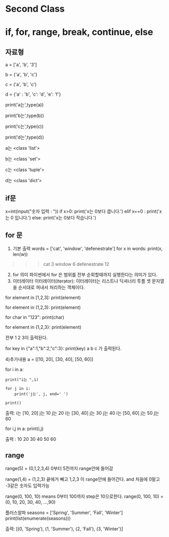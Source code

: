 Second Class
=============
if, for, range, break, continue, else
=============
자료형
-------------
a = ['a', 'b', '3']

b = {'a', 'b', 'c'}

c = ('a', 'b', 'c')

d = {'a' : 'b', 'c': 'd', 'e': 'f'}

print('a는',type(a))

print('b는',type(b))

print('c는',type(c))

print('d는',type(d))

a는 <class 'list'>

b는 <class 'set'>

c는 <class 'tuple'>

d는 <class 'dict'>

if문
-------------
x=int(input("숫자 입력 : "))
if x>0:
    print('x는 0보다 큽니다.')
elif x==0 :
    print('x는 0 입니다.')
else:
    print('x는 0보다 작습니다.')

for 문
-------------
1) 기본 출력
words = ['cat', 'window', 'defenestrate']
for x in words:
  print(x, len(w))
>>>cat 3
window 6
defenestrate 12
2) for 의미
파이썬에서 for 은 범위를 전부 순회할때까지 실행한다는 의미가 있다.
3) 이터레이터
이터레이터(iterator): 이터레이터는 리스트나 딕셔너리 투플 셋 문자열을 순서대로 꺼내서 처리하는 객체이다.

for element in [1,2,3]:
  print(element)
  
for element in (1,2,3):
  print(element)

for char in "123":
  print(char)

for element in {1,2,3}:
  print(element)
  
전부
1
2
3이 출력된다.

for key in {"a":1,"b":2,"c":3}:
  print(key)
a
b
c 가 출력된다.

4)추가내용
a = [[10, 20], [30, 40], [50, 60]]

for i in a:

    print("i는 ",i)
    
    for j in i:
        print('j는', j, end=' ')
        
    print()
    
출력:
i는  [10, 20]
j는 10 j는 20 
i는  [30, 40]
j는 30 j는 40 
i는  [50, 60]
j는 50 j는 60 

for i,j in a:
    print(i,j)

출력 : 
10 20
30 40
50 60

range
-------------
range(5) = (0,1,2,3,4)      0부터 5전까지 range안에 들어감

range(1,4) = (1,2,3)        끝에거 빼고 1,2,3 이 range안에 들어간다. and 처음에 0말고 -3같은 숫자도 입력가능

range(0, 100, 10) means 0부터 100까지 step은 10으로한다.
range(0, 100, 10) = (0, 10, 20, 30, 40, ...,90)


플러스알파
seasons = ['Spring', 'Summer', 'Fall', 'Winter']
print(list(enumerate(seasons)))

출력:
[(0, 'Spring'), (1, 'Summer'), (2, 'Fall'), (3, 'Winter')]




